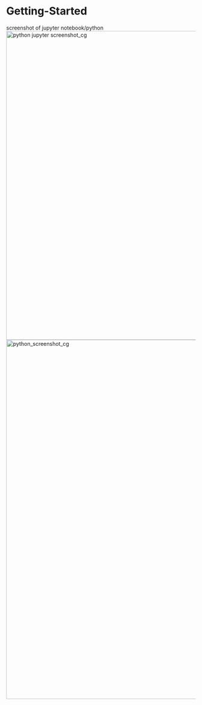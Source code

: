 # Getting-Started
screenshot of jupyter notebook/python
<img width="2537" height="820" alt="python jupyter  screenshot_cg" src="https://github.com/user-attachments/assets/775e4cfc-3b32-4120-8a3d-494ae7c18c67" />
<img width="2313" height="954" alt="python_screenshot_cg" src="https://github.com/user-attachments/assets/4ea5b8ca-c3bf-4915-81be-e600278f06cc" />
